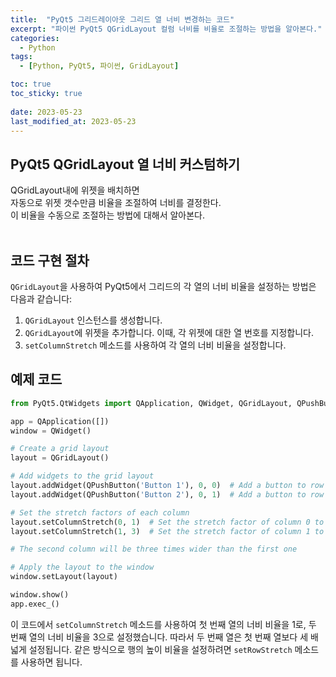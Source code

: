 ```yaml
---
title:  "PyQt5 그리드레이아웃 그리드 열 너비 변경하는 코드"
excerpt: "파이썬 PyQt5 QGridLayout 컬럼 너비를 비율로 조절하는 방법을 알아본다."
categories:
  - Python
tags:
  - [Python, PyQt5, 파이썬, GridLayout]

toc: true
toc_sticky: true
 
date: 2023-05-23
last_modified_at: 2023-05-23
---
```

## PyQt5 QGridLayout 열 너비 커스텀하기
QGridLayout내에 위젯을 배치하면<br>
자동으로 위젯 갯수만큼 비율을 조절하여 너비를 결정한다.<br>
이 비율을 수동으로 조절하는 방법에 대해서 알아본다.<br>
<br>

## 코드 구현 절차
`QGridLayout`을 사용하여 PyQt5에서 그리드의 각 열의 너비 비율을 설정하는 방법은 다음과 같습니다:

1. `QGridLayout` 인스턴스를 생성합니다.
2. `QGridLayout`에 위젯을 추가합니다. 이때, 각 위젯에 대한 열 번호를 지정합니다.
3. `setColumnStretch` 메소드를 사용하여 각 열의 너비 비율을 설정합니다.

## 예제 코드
```python
from PyQt5.QtWidgets import QApplication, QWidget, QGridLayout, QPushButton

app = QApplication([])
window = QWidget()

# Create a grid layout
layout = QGridLayout()

# Add widgets to the grid layout
layout.addWidget(QPushButton('Button 1'), 0, 0)  # Add a button to row 0, column 0
layout.addWidget(QPushButton('Button 2'), 0, 1)  # Add a button to row 0, column 1

# Set the stretch factors of each column
layout.setColumnStretch(0, 1)  # Set the stretch factor of column 0 to 1
layout.setColumnStretch(1, 3)  # Set the stretch factor of column 1 to 3

# The second column will be three times wider than the first one

# Apply the layout to the window
window.setLayout(layout)

window.show()
app.exec_()
```

이 코드에서 `setColumnStretch` 메소드를 사용하여 첫 번째 열의 너비 비율을 1로, 두 번째 열의 너비 비율을 3으로 설정했습니다. 따라서 두 번째 열은 첫 번째 열보다 세 배 넓게 설정됩니다. 같은 방식으로 행의 높이 비율을 설정하려면 `setRowStretch` 메소드를 사용하면 됩니다.